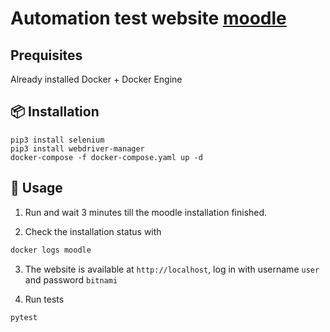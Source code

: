 # Automation test website [moodle](http://localhost/)
## Prequisites
Already installed Docker + Docker Engine

## 📦 Installation

```
pip3 install selenium
pip3 install webdriver-manager
docker-compose -f docker-compose.yaml up -d
```

## 🚀 Usage

1. Run and wait 3 minutes till the moodle installation finished.

2. Check the installation status with 
```sh
docker logs moodle
```

3. The website is available at `http://localhost`, log in with username `user` and password `bitnami`

4. Run tests
```sh
pytest
```